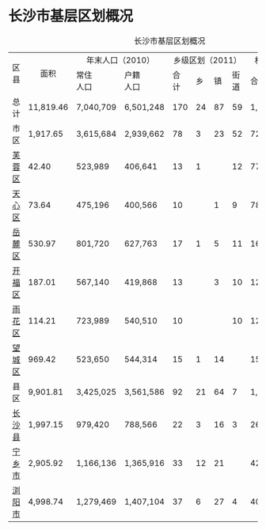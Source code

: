 # 长沙市基层区划概况

<table>
<caption>长沙市基层区划概况</caption>
<tbody><tr>
<td rowspan="2" align="center">区县</td>
<td rowspan="2" align="center">面积</td>
<td colspan="2" align="center">年末人口（2010）</td>
<td colspan="4" align="center">乡级区划（2011）</td>
<td colspan="3" align="center">村级区划（2010）</td>
</tr>
<tr>
<td>常住<br>
人口</td>
<td>户籍<br>
人口</td>
<td>合计</td>
<td>乡</td>
<td>镇</td>
<td>街道</td>
<td>合计</td>
<td>社区</td>
<td>行政村</td>
</tr>
<tr>
<td>总计</td>
<td>11,819.46</td>
<td>7,040,709</td>
<td>6,501,248</td>
<td>170</td>
<td>24</td>
<td>87</td>
<td>59</td>
<td>1,816</td>
<td>590</td>
<td>1,226</td>
</tr>
<tr>
<td>市区</td>
<td>1,917.65</td>
<td>3,615,684</td>
<td>2,939,662</td>
<td>78</td>
<td>3</td>
<td>23</td>
<td>52</td>
<td>724</td>
<td>418</td>
<td>306</td>
</tr>
<tr>
<td><a href="/wiki/%E8%8A%99%E8%93%89%E5%8C%BA" title="芙蓉区">芙蓉区</a></td>
<td>42.40</td>
<td>523,989</td>
<td>406,641</td>
<td>13</td>
<td>1</td>
<td></td>
<td>12</td>
<td>77</td>
<td>63</td>
<td>14</td>
</tr>
<tr>
<td><a href="/wiki/%E5%A4%A9%E5%BF%83%E5%8C%BA" title="天心区">天心区</a></td>
<td>73.64</td>
<td>475,196</td>
<td>400,566</td>
<td>10</td>
<td></td>
<td>1</td>
<td>9</td>
<td>78</td>
<td>65</td>
<td>13</td>
</tr>
<tr>
<td><a href="/wiki/%E5%B2%B3%E9%BA%93%E5%8C%BA" title="岳麓区">岳麓区</a></td>
<td>530.97</td>
<td>801,720</td>
<td>627,763</td>
<td>17</td>
<td>1</td>
<td>5</td>
<td>11</td>
<td>166</td>
<td>79</td>
<td>87</td>
</tr>
<tr>
<td><a href="/wiki/%E5%BC%80%E7%A6%8F%E5%8C%BA" title="开福区">开福区</a></td>
<td>187.01</td>
<td>567,140</td>
<td>419,868</td>
<td>13</td>
<td></td>
<td>3</td>
<td>10</td>
<td>126</td>
<td>96</td>
<td>30</td>
</tr>
<tr>
<td><a href="/wiki/%E9%9B%A8%E8%8A%B1%E5%8C%BA" title="雨花区">雨花区</a></td>
<td>114.21</td>
<td>723,989</td>
<td>540,510</td>
<td>10</td>
<td></td>
<td></td>
<td>10</td>
<td>121</td>
<td>85</td>
<td>36</td>
</tr>
<tr>
<td><a href="/wiki/%E6%9C%9B%E5%9F%8E%E5%8C%BA" title="望城区">望城区</a></td>
<td>969.42</td>
<td>523,650</td>
<td>544,314</td>
<td>15</td>
<td>1</td>
<td>14</td>
<td></td>
<td>156</td>
<td>30</td>
<td>126</td>
</tr>
<tr>
<td>县区</td>
<td>9,901.81</td>
<td>3,425,025</td>
<td>3,561,586</td>
<td>92</td>
<td>21</td>
<td>64</td>
<td>7</td>
<td>1,092</td>
<td>172</td>
<td>920</td>
</tr>
<tr>
<td><a href="/wiki/%E9%95%BF%E6%B2%99%E5%8E%BF" title="长沙县">长沙县</a></td>
<td>1,997.15</td>
<td>979,420</td>
<td>788,566</td>
<td>22</td>
<td>3</td>
<td>16</td>
<td>3</td>
<td>269</td>
<td>42</td>
<td>227</td>
</tr>
<tr>
<td><a href="/wiki/%E5%AE%81%E4%B9%A1%E5%B8%82" title="宁乡市">宁乡市</a></td>
<td>2,905.92</td>
<td>1,166,136</td>
<td>1,365,916</td>
<td>33</td>
<td>12</td>
<td>21</td>
<td></td>
<td>422</td>
<td>47</td>
<td>375</td>
</tr>
<tr>
<td><a href="/wiki/%E6%B5%8F%E9%98%B3%E5%B8%82" title="浏阳市">浏阳市</a></td>
<td>4,998.74</td>
<td>1,279,469</td>
<td>1,407,104</td>
<td>37</td>
<td>6</td>
<td>27</td>
<td>4</td>
<td>401</td>
<td>83</td>
<td>318</td>
</tr>
</tbody></table>